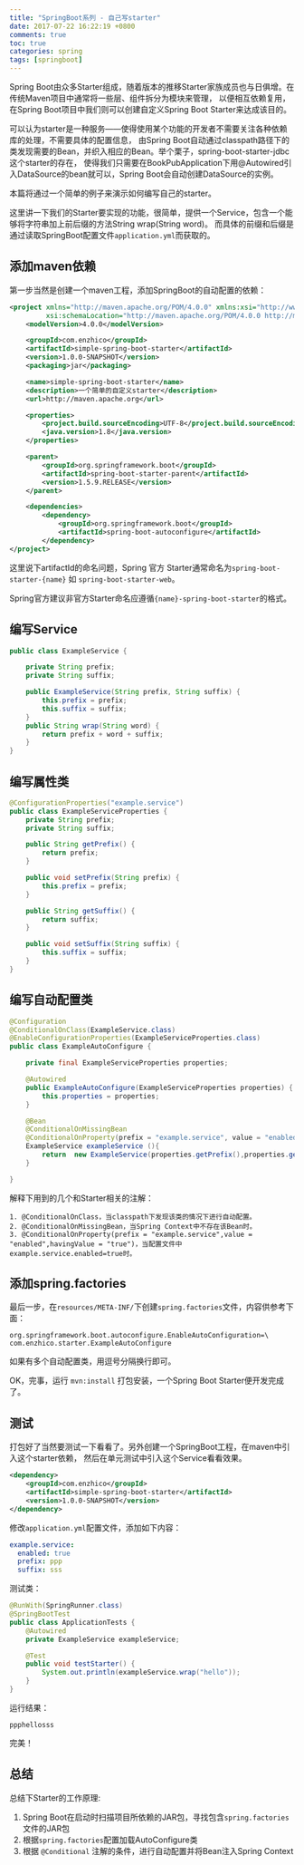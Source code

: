 ```yaml
---
title: "SpringBoot系列 - 自己写starter"
date: 2017-07-22 16:22:19 +0800
comments: true
toc: true
categories: spring
tags: [springboot]
---
```


Spring Boot由众多Starter组成，随着版本的推移Starter家族成员也与日俱增。在传统Maven项目中通常将一些层、组件拆分为模块来管理，
以便相互依赖复用，在Spring Boot项目中我们则可以创建自定义Spring Boot Starter来达成该目的。

可以认为starter是一种服务——使得使用某个功能的开发者不需要关注各种依赖库的处理，不需要具体的配置信息，
由Spring Boot自动通过classpath路径下的类发现需要的Bean，并织入相应的Bean。举个栗子，spring-boot-starter-jdbc这个starter的存在，
使得我们只需要在BookPubApplication下用@Autowired引入DataSource的bean就可以，Spring Boot会自动创建DataSource的实例。

本篇将通过一个简单的例子来演示如何编写自己的starter。<!--more-->

这里讲一下我们的Starter要实现的功能，很简单，提供一个Service，包含一个能够将字符串加上前后缀的方法String wrap(String word)。
而具体的前缀和后缀是通过读取SpringBoot配置文件`application.yml`而获取的。

## 添加maven依赖

第一步当然是创建一个maven工程，添加SpringBoot的自动配置的依赖：

``` xml
<project xmlns="http://maven.apache.org/POM/4.0.0" xmlns:xsi="http://www.w3.org/2001/XMLSchema-instance"
         xsi:schemaLocation="http://maven.apache.org/POM/4.0.0 http://maven.apache.org/xsd/maven-4.0.0.xsd">
    <modelVersion>4.0.0</modelVersion>

    <groupId>com.enzhico</groupId>
    <artifactId>simple-spring-boot-starter</artifactId>
    <version>1.0.0-SNAPSHOT</version>
    <packaging>jar</packaging>

    <name>simple-spring-boot-starter</name>
    <description>一个简单的自定义starter</description>
    <url>http://maven.apache.org</url>

    <properties>
        <project.build.sourceEncoding>UTF-8</project.build.sourceEncoding>
        <java.version>1.8</java.version>
    </properties>

    <parent>
        <groupId>org.springframework.boot</groupId>
        <artifactId>spring-boot-starter-parent</artifactId>
        <version>1.5.9.RELEASE</version>
    </parent>

    <dependencies>
        <dependency>
            <groupId>org.springframework.boot</groupId>
            <artifactId>spring-boot-autoconfigure</artifactId>
        </dependency>
</project>
```

这里说下artifactId的命名问题，Spring 官方 Starter通常命名为`spring-boot-starter-{name}` 如 `spring-boot-starter-web`。

Spring官方建议非官方Starter命名应遵循`{name}-spring-boot-starter`的格式。


## 编写Service

``` java
public class ExampleService {

    private String prefix;
    private String suffix;

    public ExampleService(String prefix, String suffix) {
        this.prefix = prefix;
        this.suffix = suffix;
    }
    public String wrap(String word) {
        return prefix + word + suffix;
    }
}
```

## 编写属性类

``` java
@ConfigurationProperties("example.service")
public class ExampleServiceProperties {
    private String prefix;
    private String suffix;

    public String getPrefix() {
        return prefix;
    }

    public void setPrefix(String prefix) {
        this.prefix = prefix;
    }

    public String getSuffix() {
        return suffix;
    }

    public void setSuffix(String suffix) {
        this.suffix = suffix;
    }
}
```

## 编写自动配置类

``` java
@Configuration
@ConditionalOnClass(ExampleService.class)
@EnableConfigurationProperties(ExampleServiceProperties.class)
public class ExampleAutoConfigure {

    private final ExampleServiceProperties properties;

    @Autowired
    public ExampleAutoConfigure(ExampleServiceProperties properties) {
        this.properties = properties;
    }

    @Bean
    @ConditionalOnMissingBean
    @ConditionalOnProperty(prefix = "example.service", value = "enabled",havingValue = "true")
    ExampleService exampleService (){
        return  new ExampleService(properties.getPrefix(),properties.getSuffix());
    }

}
```

解释下用到的几个和Starter相关的注解：

````
1. @ConditionalOnClass，当classpath下发现该类的情况下进行自动配置。
2. @ConditionalOnMissingBean，当Spring Context中不存在该Bean时。
3. @ConditionalOnProperty(prefix = "example.service",value = "enabled",havingValue = "true")，当配置文件中example.service.enabled=true时。
````

## 添加spring.factories

最后一步，在`resources/META-INF/`下创建`spring.factories`文件，内容供参考下面：

```
org.springframework.boot.autoconfigure.EnableAutoConfiguration=\
com.enzhico.starter.ExampleAutoConfigure
```

如果有多个自动配置类，用逗号分隔换行即可。

OK，完事，运行 `mvn:install` 打包安装，一个Spring Boot Starter便开发完成了。

## 测试

打包好了当然要测试一下看看了。另外创建一个SpringBoot工程，在maven中引入这个starter依赖，
然后在单元测试中引入这个Service看看效果。

``` xml
<dependency>
    <groupId>com.enzhico</groupId>
    <artifactId>simple-spring-boot-starter</artifactId>
    <version>1.0.0-SNAPSHOT</version>
</dependency>
```

修改`application.yml`配置文件，添加如下内容：

``` yml
example.service:
  enabled: true
  prefix: ppp
  suffix: sss
```

测试类：

``` java
@RunWith(SpringRunner.class)
@SpringBootTest
public class ApplicationTests {
    @Autowired
    private ExampleService exampleService;

    @Test
    public void testStarter() {
        System.out.println(exampleService.wrap("hello"));
    }
}
```

运行结果：

```
ppphellosss
```

完美！

## 总结

总结下Starter的工作原理:

1. Spring Boot在启动时扫描项目所依赖的JAR包，寻找包含`spring.factories`文件的JAR包
1. 根据`spring.factories`配置加载AutoConfigure类
1. 根据 `@Conditional` 注解的条件，进行自动配置并将Bean注入Spring Context

